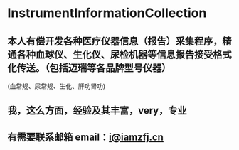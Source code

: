 # InstrumentInformationCollection
## 本人有偿开发各种医疗仪器信息（报告）采集程序，精通各种血球仪、生化仪、尿检机器等信息报告接受格式化传送。（包括迈瑞等各品牌型号仪器）
(血常规、尿常规、生化、肝功肾功)
## 我，这么方面，经验及其丰富，very，专业
## 有需要联系邮箱 email：i@iamzfj.cn
